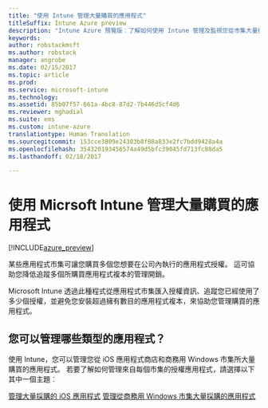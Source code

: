 ```yaml
---
title: "使用 Intune 管理大量購買的應用程式"
titleSuffix: Intune Azure preview
description: "Intune Azure 預覽版︰了解如何使用 Intune 管理及監視您從市集大量採購之應用程式的使用狀況。"
keywords: 
author: robstackmsft
ms.author: robstack
manager: angrobe
ms.date: 02/15/2017
ms.topic: article
ms.prod: 
ms.service: microsoft-intune
ms.technology: 
ms.assetid: 85b07f57-661a-4bc8-87d2-7b446d5cf4d6
ms.reviewer: mghadial
ms.suite: ems
ms.custom: intune-azure
translationtype: Human Translation
ms.sourcegitcommit: 153cce3809e24303b8f88a833e2fc7bdd9428a4a
ms.openlocfilehash: 354320193456574a49d5bfc39045fd713fc88da5
ms.lasthandoff: 02/18/2017

---
```


# <a name="manage-volume-purchased-apps-with-micrsoft-intune"></a>使用 Micrsoft Intune 管理大量購買的應用程式

[!INCLUDE[azure_preview](../includes/azure_preview.md)]

某些應用程式市集可讓您購買多個您想要在公司內執行的應用程式授權。 這可協助您降低追蹤多個所購買應用程式複本的管理開銷。

Microsoft Intune 透過此種程式從應用程式市集匯入授權資訊、追蹤您已經使用了多少個授權，並避免您安裝超過擁有數目的應用程式複本，來協助您管理購買的應用程式。

## <a name="which-types-of-apps-can-you-manage"></a>您可以管理哪些類型的應用程式？

使用 Intune，您可以管理您從 iOS 應用程式商店和商務用 Windows 市集所大量購買的應用程式。 若要了解如何管理來自每個市集的授權應用程式，請選擇以下其中一個主題︰

[管理大量採購的 iOS 應用程式](ios-vpp-apps.md)
[管理從商務用 Windows 市集大量採購的應用程式](wsfb-apps.md)

